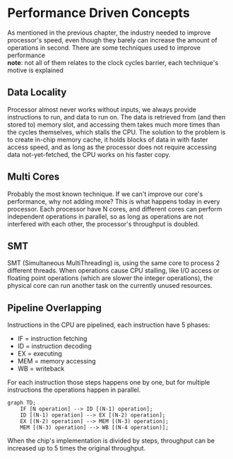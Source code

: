 # Performance Driven Concepts

As mentioned in the previous chapter, the industry needed to improve processor's speed, even though they barely can increase the amount of operations in second. There are some techniques used to improve performance\
**note**: not all of them relates to the clock cycles barrier, each technique's motive is explained

## Data Locality

Processor almost never works without inputs, we always provide instructions to run, and data to run on. The data is retrieved from (and then stored to) memory slot, and accessing them takes much more times than the cycles themselves, which stalls the CPU. The solution to the problem is to create in-chip memory cache, it holds blocks of data in with faster access speed, and as long as the processor does not require accessing data not-yet-fetched, the CPU works on his faster copy.

## Multi Cores

Probably the most known technique. If we can't improve our core's performance, why not adding more? This is what happens today in every processor. Each processor have N cores, and different cores can perform independent operations in parallel, so as long as operations are not interfered with each other, the processor's throughput is doubled.

## SMT

SMT (Simultaneous MultiThreading) is, using the same core to process 2 different threads. When operations cause CPU stalling, like I/O access or floating point operations (which are slower the integer operations), the physical core can run another task on the currently unused resources.

## Pipeline Overlapping

Instructions in the CPU are pipelined, each instruction have 5 phases:
* IF = instruction fetching
* ID = instruction decoding
* EX = executing
* MEM = memory accessing
* WB = writeback

For each instruction those steps happens one by one, but for multiple instructions the operations happen in parallel.
```mermaid
graph TD;
    IF [N operation] --> ID [(N-1) operation];
    ID [(N-1) operation] --> EX [(N-2) operation];
    EX [(N-2) operation] --> MEM [(N-3) operation];
    MEM [(N-3) operation] --> WB [(N-4 operation)];
```

When the chip's implementation is divided by steps, throughput can be increased up to 5 times the original throughput.
